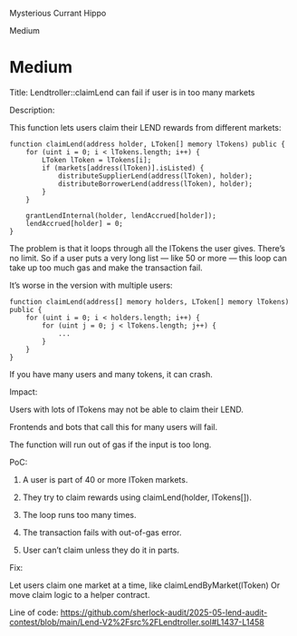 Mysterious Currant Hippo

Medium

# Medium

Title: Lendtroller::claimLend can fail if user is in too many markets

Description:

This function lets users claim their LEND rewards from different markets:
```solidity
function claimLend(address holder, LToken[] memory lTokens) public {
    for (uint i = 0; i < lTokens.length; i++) {
        LToken lToken = lTokens[i];
        if (markets[address(lToken)].isListed) {
            distributeSupplierLend(address(lToken), holder);
            distributeBorrowerLend(address(lToken), holder);
        }
    }

    grantLendInternal(holder, lendAccrued[holder]);
    lendAccrued[holder] = 0;
}
```

The problem is that it loops through all the lTokens the user gives. There’s no limit. So if a user puts a very long list — like 50 or more — this loop can take up too much gas and make the transaction fail.

It’s worse in the version with multiple users:
```solidity
function claimLend(address[] memory holders, LToken[] memory lTokens) public {
    for (uint i = 0; i < holders.length; i++) {
        for (uint j = 0; j < lTokens.length; j++) {
            ...
        }
    }
}
```

If you have many users and many tokens, it can crash.

Impact:

Users with lots of lTokens may not be able to claim their LEND.

Frontends and bots that call this for many users will fail.

The function will run out of gas if the input is too long.


PoC:

1. A user is part of 40 or more lToken markets.


2. They try to claim rewards using claimLend(holder, lTokens[]).


3. The loop runs too many times.


4. The transaction fails with out-of-gas error.


5. User can’t claim unless they do it in parts.



Fix:

Let users claim one market at a time, like claimLendByMarket(lToken)
Or move claim logic to a helper contract.

Line of code: https://github.com/sherlock-audit/2025-05-lend-audit-contest/blob/main/Lend-V2%2Fsrc%2FLendtroller.sol#L1437-L1458